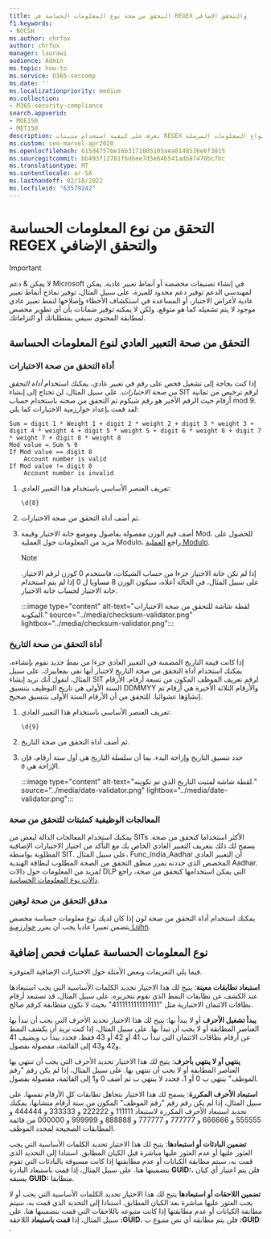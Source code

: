 ```yaml
---
title: التحقق من صحة نوع المعلومات الحساسة في REGEX والتحقق الإضافي
f1.keywords:
- NOCSH
ms.author: chrfox
author: chrfox
manager: laurawi
audience: Admin
ms.topic: how-to
ms.service: O365-seccomp
ms.date: ''
ms.localizationpriority: medium
ms.collection:
- M365-security-compliance
search.appverid:
- MOE150
- MET150
description: تعرف على كيفية استخدام مثبتات REGEX والتحققات الإضافية في أنواع المعلومات المرسلة.
ms.custom: seo-marvel-apr2020
ms.openlocfilehash: 615d4757be16b3171005105aea8148536e6f3015
ms.sourcegitcommit: bb493f12701f6d6ee7d5e64b541adb87470bc7bc
ms.translationtype: MT
ms.contentlocale: ar-SA
ms.lasthandoff: 02/18/2022
ms.locfileid: "63579242"
---
```

# <a name="sensitive-information-type-regex-validators-and-additional-check"></a>التحقق من نوع المعلومات الحساسة REGEX والتحقق الإضافي

> [!IMPORTANT]
> لا يمكن & دعم Microsoft في إنشاء تصنيفات مخصصة أو أنماط تعبير عادية. يمكن لمهندسي الدعم توفير دعم محدود للميزة، على سبيل المثال، توفير نماذج أنماط تعبير عادية لأغراض الاختبار، أو المساعدة في استكشاف الأخطاء وإصلاحها لنمط تعبير عادي موجود لا يتم تشغيله كما هو متوقع، ولكن لا يمكنه توفير ضمانات بأن أي تطوير مخصص لمطابقة المحتوى سيفي بمتطلباتك أو التزاماتك.

## <a name="sensitive-information-type-regular-expression-validators"></a>التحقق من صحة التعبير العادي لنوع المعلومات الحساسة

### <a name="checksum-validator"></a>أداة التحقق من صحة الاختبارات

إذا كنت بحاجة إلى تشغيل فحص على رقم في تعبير عادي، يمكنك استخدام *أداة التحقق من صحة الاختبارات*. على سبيل المثال، لن تحتاج إلى إنشاء SIT لرقم ترخيص من ثمانية أرقام حيث الرقم الأخير هو رقم شيكوم تم التحقق من صحته باستخدام حساب mod 9. لقد قمت بإعداد خوارزمية الاختبارات كما يلي:

```console
Sum = digit 1 * Weight 1 + digit 2 * weight 2 + digit 3 * weight 3 + digit 4 * weight 4 + digit 5 * weight 5 + digit 6 * weight 6 + digit 7 * weight 7 + digit 8 * weight 8
Mod value = Sum % 9
If Mod value == digit 8
    Account number is valid
If Mod value != digit 8
    Account number is invalid
```

1. تعريف العنصر الأساسي باستخدام هذا التعبير العادي:

   ```console
   \d{8}
   ```

2. ثم أضف أداة التحقق من صحة الاختبارات.

3. أضف قيم الوزن مفصولة بفاصول وموضع خانة الاختيار وقيمة Mod. للحصول على مزيد من المعلومات حول العملية Modulo، راجع [العملية Modulo](https://en.wikipedia.org/wiki/Modulo_operation).

   > [!NOTE]
   > إذا لم تكن خانة الاختيار جزءا من حساب الشيكات، فاستخدم 0 كوزن لرقم الاختيار. على سبيل المثال، في الحالة أعلاه، سيكون الوزن 8 مساويا ل 0 إذا لم يتم استخدام خانة الاختيار لحساب خانة الاختيار.

   :::image type="content" alt-text="لقطة شاشة للتحقق من صحة الاختبارات المكونة." source="../media/checksum-validator.png" lightbox="../media/checksum-validator.png":::

### <a name="date-validator"></a>أداة التحقق من صحة التاريخ

إذا كانت قيمة التاريخ المضمنة في التعبير العادي جزءا من نمط جديد تقوم بإنشاءه، يمكنك استخدام أداة التحقق من صحة  التاريخ لاختبار أنها تفي بمعاييرك. على سبيل المثال، لنقول أنك تريد إنشاء SIT لرقم تعريف الموظف المكون من تسعة أرقام. الأرقام الستة الأولى هي تاريخ التوظيف بتنسيق DDMMYY والأرقام الثلاثة الأخيرة هي أرقام تم إنشاؤها عشوائيا. للتحقق من أن الأرقام الستة الأولى بتنسيق صحيح.

1. تعريف العنصر الأساسي باستخدام هذا التعبير العادي:

   ```console
   \d{9}
   ```

2. ثم أضف أداة التحقق من صحة التاريخ.

3. حدد تنسيق التاريخ وإزاحة البدء. بما أن سلسلة التاريخ هي أول ستة أرقام، فإن الإزاحة هي `0`.

   :::image type="content" alt-text="لقطة شاشة لمثبت التاريخ الذي تم تكوينه." source="../media/date-validator.png" lightbox="../media/date-validator.png":::

### <a name="functional-processors-as-validators"></a>المعالجات الوظيفية كمثبتات للتحقق من صحة

يمكنك استخدام المعالجات الدالة لبعض من SITs الأكثر استخداما كتحقق من صحة. يسمح لك ذلك بتعريف التعبير العادي الخاص بك مع التأكد من اجتياز الاختبارات الإضافية المطلوبة بواسطة SIT. على سبيل المثال، Func_India_Aadhar أن التعبير العادي المخصص الذي حددته يمرر منطق التحقق من الصحة المطلوب لبطاقة الهندية Aadhar. لمزيد من المعلومات حول دالات DLP التي يمكن استخدامها كتحقق من صحة، راجع [دالات نوع المعلومات الحساسة](sit-functions.md). 

### <a name="luhn-check-validator"></a>مدقق التحقق من صحة لوهين

يمكنك استخدام أداة التحقق من صحة لون إذا كان لديك نوع معلومات حساسة مخصص يتضمن تعبيرا عاديا يجب أن يمرر [خوارزمية Luhn](https://en.wikipedia.org/wiki/Luhn_algorithm).

## <a name="sensitive-information-type-additional-checks"></a>نوع المعلومات الحساسة عمليات فحص إضافية

فيما يلي التعريفات وبعض الأمثلة حول الاختبارات الإضافية المتوفرة.

**استبعاد تطابقات معينة**: يتيح لك هذا الاختيار تحديد الكلمات الأساسية التي يجب استبعادها عند الكشف عن تطابقات النمط الذي تقوم بتحريره. على سبيل المثال، قد تستبعد أرقام بطاقات الائتمان الاختبارية مثل "4111111111111111" بحيث لا تكون متطابقة كرقم صالح.

**يبدأ تشغيل الأحرف** أو لا يبدأ بها: يتيح لك هذا الاختيار تحديد الأحرف التي يجب أن تبدأ بها العناصر المطابقة أو لا يجب أن تبدأ بها. على سبيل المثال، إذا كنت تريد أن يكشف النمط عن أرقام بطاقات الائتمان التي تبدأ ب 41 أو 42 أو 43 فقط، فحدد يبدأ ب ويضيف  41 و42 و43 إلى القائمة، مفصولة بفصول. 

**ينتهي أو لا ينتهي بأحرف**: يتيح لك هذا الاختيار تحديد الأحرف التي يجب أن تنتهي بها العناصر المطابقة أو لا يجب أن تنتهي بها. على سبيل المثال، إذا لم يكن رقم "رقم الموظف" ينتهي ب 0 أو 1، فحدد لا ينتهي ب ثم أضف 0 و1 إلى القائمة، مفصولة بفصول.

**استبعاد الأحرف المكررة**: يسمح لك هذا الاختيار بتجاهل تطابقات كل الأرقام نفسها. على سبيل المثال، إذا لم يكن رقم رقم "رقم الموظف" المكون من ستة أرقام متشابها، يمكنك تحديد استبعاد  الأحرف المكررة لاستبعاد 111111 و 222222 و 333333 و 444444 و 555555 و 666666 و 777777 و 777777 و 888888 و 999999 و 000000 من قائمة المطابقات الصحيحة لمحدد الموظف.

**تضمين البادئات أو استبعادها**: يتيح لك هذا الاختيار تحديد الكلمات الأساسية التي يجب العثور عليها أو عدم العثور عليها مباشرة قبل الكيان المطابق. استنادا إلى التحديد الذي قمت به، سيتم مطابقة الكيانات أو عدم مطابقتها إذا كانت مسبوقة بالبادئات التي تقوم بتضمينها هنا. على سبيل المثال، إذا  قمت باستبعاد البادرة **GUID:**، فلن يتم اعتبار أي كيان يسبقه **GUID:** متطابقا.

**تضمين اللاحقات أو استبعادها** يتيح لك هذا الاختيار تحديد الكلمات الأساسية التي يجب أو لا يجب العثور عليها مباشرة بعد الكيان المطابق. استنادا إلى التحديد الذي قمت به، سيتم مطابقة الكيانات أو عدم مطابقتها إذا كانت متبوعه باللاحقات التي قمت بتضمينها هنا. على سبيل المثال، إذا **قمت باستبعاد** اللاحقة **:GUID**، فلن يتم مطابقة أي نص متبوع ب **:GUID** .
